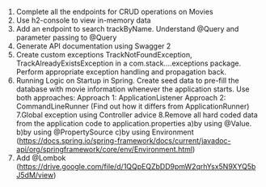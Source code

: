 1. Complete all the endpoints for CRUD operations on Movies
2. Use h2-console to view in-memory data
3. Add an endpoint to search trackByName. Understand @Query and parameter passing to @Query
4. Generate API documentation using Swagger 2
5. Create custom exceptions TrackNotFoundException, TrackAlreadyExistsException in a com.stack....exceptions package. Perform appropriate exception handling and propagation back.
6. Running Logic on Startup in Spring. Create seed data to pre-fill the database with movie information whenever the application starts. Use both approaches:
    Approach 1: ApplicationListener<ContextRefreshedEvent>
    Approach 2: CommandLineRunner (Find out how it differs from ApplicationRunner)
7.Global exception using Controller advice
8.Remove all hard coded data from the application code to application.properties 
    a)by using @Value.
    b)by using @PropertySource 
    c)by using Environment (https://docs.spring.io/spring-framework/docs/current/javadoc-api/org/springframework/core/env/Environment.html)
9. Add @Lombok (https://drive.google.com/file/d/1QQpEQZbDD9pmW2qrhYsx5N9XYQ5bJ5dM/view)

